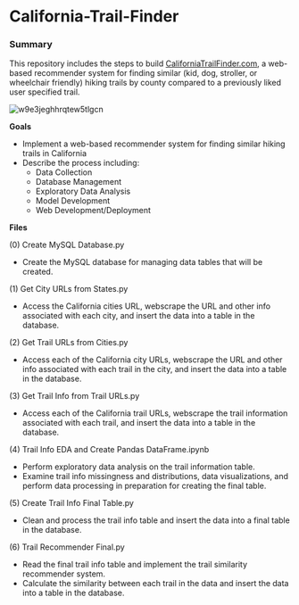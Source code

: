 # California-Trail-Finder
### Summary
This repository includes the steps to build [CaliforniaTrailFinder.com](http://CaliforniaTrailFinder.com/), a web-based recommender system for finding similar (kid, dog, stroller, or wheelchair friendly) hiking trails by county compared to a previously liked user specified trail.

![w9e3jeghhrqtew5tlgcn](https://user-images.githubusercontent.com/41403941/96290086-e8337a00-0f9a-11eb-8e76-e0dfcb28ae84.jpg)

**Goals**
- Implement a web-based recommender system for finding similar hiking trails in California
- Describe the process including:
    - Data Collection
    - Database Management
    - Exploratory Data Analysis
    - Model Development
    - Web Development/Deployment

**Files**

(0) Create MySQL Database.py
- Create the MySQL database for managing data tables that will be created.

(1) Get City URLs from States.py
- Access the California cities URL, webscrape the URL and other info associated with each city, and insert the data into a table in the database.

(2) Get Trail URLs from Cities.py
- Access each of the California city URLs, webscrape the URL and other info associated with each trail in the city, and insert the data into a table in the database.

(3) Get Trail Info from Trail URLs.py
- Access each of the California trail URLs, webscrape the trail information associated with each trail, and insert the data into a table in the database.

(4) Trail Info EDA and Create Pandas DataFrame.ipynb
- Perform exploratory data analysis on the trail information table.  
- Examine trail info missingness and distributions, data visualizations, and perform data processing in preparation for creating the final table.

(5) Create Trail Info Final Table.py
- Clean and process the trail info table and insert the data into a final table in the database.

(6) Trail Recommender Final.py
- Read the final trail info table and implement the trail similarity recommender system.
- Calculate the similarity between each trail in the data and insert the data into a table in the database.
